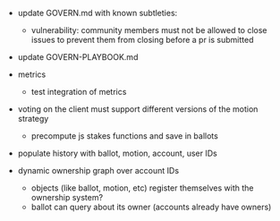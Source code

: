 - update GOVERN.md with known subtleties:
  - vulnerability: community members must not be allowed to close issues to prevent them from closing before a pr is submitted
- update GOVERN-PLAYBOOK.md

- metrics
  - test integration of metrics

- voting on the client must support different versions of the motion strategy
  - precompute js stakes functions and save in ballots

- populate history with ballot, motion, account, user IDs

- dynamic ownership graph over account IDs
  - objects (like ballot, motion, etc) register themselves with the ownership system?
  - ballot can query about its owner (accounts already have owners)
